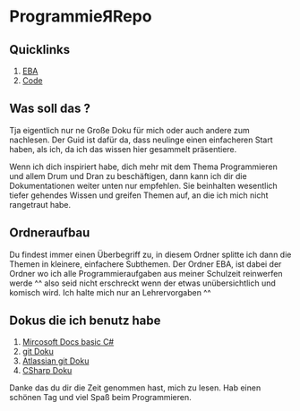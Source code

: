 # ProgrammieЯRepo

## Quicklinks

1. [EBA](EBA)
2. [Code](Coding)

## Was soll das ?

Tja eigentlich nur ne Große Doku für mich oder auch andere zum nachlesen.
Der Guid ist dafür da, dass neulinge einen einfacheren Start haben, als ich, da ich das wissen hier gesammelt präsentiere.

Wenn ich dich inspiriert habe, dich mehr mit dem Thema Programmieren und allem Drum und Dran zu beschäftigen, dann kann ich dir die Dokumentationen weiter unten nur empfehlen. Sie beinhalten wesentlich tiefer gehendes Wissen und greifen Themen auf, an die ich mich nicht rangetraut habe.

## Ordneraufbau

Du findest immer einen Überbegriff zu, in diesem Ordner splitte ich dann die Themen in kleinere, einfachere Subthemen. Der Ordner EBA, ist dabei der Ordner wo ich alle Programmieraufgaben aus meiner Schulzeit reinwerfen werde ^^ also seid nicht erschreckt wenn der etwas unübersichtlich und komisch wird. Ich halte mich nur an Lehrervorgaben ^^

## Dokus die ich benutz habe

1. [Mircosoft Docs basic C#](https://docs.microsoft.com/de-de/dotnet/csharp/)
2. [git Doku](https://git-scm.com/docs)
3. [Atlassian git Doku](https://www.atlassian.com/git)
4. [CSharp Doku](https://en.wikibooks.org/wiki/C_Sharp_Programming)

Danke das du dir die Zeit genommen hast, mich zu lesen. Hab einen schönen Tag und viel Spaß beim Programmieren.
